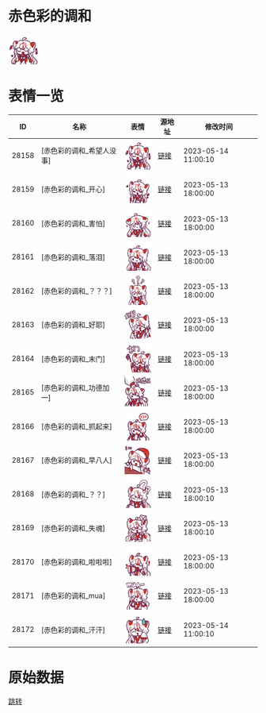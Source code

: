 # 赤色彩的调和

<img src="./cover.png" height="60" alt="cover" />

# 表情一览

|ID|名称|表情|源地址|修改时间|
|----|----|----|----|----|
|28158|[赤色彩的调和_希望人没事]|<img src="./pic/028158_%5B赤色彩的调和_希望人没事%5D.png" height="60" alt="希望人没事"/>|[链接](https://i0.hdslb.com/bfs/garb/ea602e582b89831b5e30e2fc843acf211bc58fb6.png)|2023-05-14 11:00:10|
|28159|[赤色彩的调和_开心]|<img src="./pic/028159_%5B赤色彩的调和_开心%5D.png" height="60" alt="开心"/>|[链接](https://i0.hdslb.com/bfs/garb/e580747ebf4615aaec51e9181ca3db17a5b5d42d.png)|2023-05-13 18:00:00|
|28160|[赤色彩的调和_害怕]|<img src="./pic/028160_%5B赤色彩的调和_害怕%5D.png" height="60" alt="害怕"/>|[链接](https://i0.hdslb.com/bfs/garb/51f33c39f776e35c9405215f8c6ea48f400ed260.png)|2023-05-13 18:00:00|
|28161|[赤色彩的调和_落泪]|<img src="./pic/028161_%5B赤色彩的调和_落泪%5D.png" height="60" alt="落泪"/>|[链接](https://i0.hdslb.com/bfs/garb/ab363510d92e036c998fee4ab5a789bd69f449bd.png)|2023-05-13 18:00:00|
|28162|[赤色彩的调和_？？？]|<img src="./pic/028162_%5B赤色彩的调和_？？？%5D.png" height="60" alt="？？？"/>|[链接](https://i0.hdslb.com/bfs/garb/0e5319cf64408332f8e796e05a1823971701790f.png)|2023-05-13 18:00:00|
|28163|[赤色彩的调和_好耶]|<img src="./pic/028163_%5B赤色彩的调和_好耶%5D.png" height="60" alt="好耶"/>|[链接](https://i0.hdslb.com/bfs/garb/399e3ccc54dfbd48b3b7be20311c3b56706d5573.png)|2023-05-13 18:00:00|
|28164|[赤色彩的调和_末门]|<img src="./pic/028164_%5B赤色彩的调和_末门%5D.png" height="60" alt="末门"/>|[链接](https://i0.hdslb.com/bfs/garb/10bffb190c6a6e93fb96f14487271feee911bfb4.png)|2023-05-13 18:00:00|
|28165|[赤色彩的调和_功德加一]|<img src="./pic/028165_%5B赤色彩的调和_功德加一%5D.png" height="60" alt="功德加一"/>|[链接](https://i0.hdslb.com/bfs/garb/1552a4cbc38457331d167f4352d1696c94654b7f.png)|2023-05-13 18:00:00|
|28166|[赤色彩的调和_抓起来]|<img src="./pic/028166_%5B赤色彩的调和_抓起来%5D.png" height="60" alt="抓起来"/>|[链接](https://i0.hdslb.com/bfs/garb/c2ce4ef2c4765a4f84ae5338c6afd159361175da.png)|2023-05-13 18:00:00|
|28167|[赤色彩的调和_早八人]|<img src="./pic/028167_%5B赤色彩的调和_早八人%5D.png" height="60" alt="早八人"/>|[链接](https://i0.hdslb.com/bfs/garb/9d96e123d5b40086d434b1301323421c11ea6f9f.png)|2023-05-13 18:00:00|
|28168|[赤色彩的调和_？？]|<img src="./pic/028168_%5B赤色彩的调和_？？%5D.png" height="60" alt="？？"/>|[链接](https://i0.hdslb.com/bfs/garb/b7716a341d86ffe7fd71f29d242486fa0354c8f5.png)|2023-05-13 18:00:10|
|28169|[赤色彩的调和_失魂]|<img src="./pic/028169_%5B赤色彩的调和_失魂%5D.png" height="60" alt="失魂"/>|[链接](https://i0.hdslb.com/bfs/garb/5f8c9a90d9f79ffd0ecaa0680fb954df7afb791c.png)|2023-05-13 18:00:10|
|28170|[赤色彩的调和_啦啦啦]|<img src="./pic/028170_%5B赤色彩的调和_啦啦啦%5D.png" height="60" alt="啦啦啦"/>|[链接](https://i0.hdslb.com/bfs/garb/a3fb5192cd3e5bd51d2b198a333fc8369ca5f53a.png)|2023-05-13 18:00:00|
|28171|[赤色彩的调和_mua]|<img src="./pic/028171_%5B赤色彩的调和_mua%5D.png" height="60" alt="mua"/>|[链接](https://i0.hdslb.com/bfs/garb/fbc1e57fbf5fd8ad75c321e54c361180c54903e3.png)|2023-05-13 18:00:00|
|28172|[赤色彩的调和_汗汗]|<img src="./pic/028172_%5B赤色彩的调和_汗汗%5D.png" height="60" alt="汗汗"/>|[链接](https://i0.hdslb.com/bfs/garb/db8a31d197152f3a074cc7be935c00749459cac2.png)|2023-05-14 11:00:10|

# 原始数据

[跳转](./raw.json)

